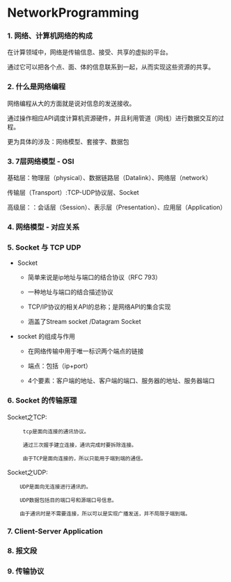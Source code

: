 # NetworkProgramming

### 1. 网络、计算机网络的构成

在计算领域中，网络是传输信息、接受、共享的虚拟的平台。

通过它可以把各个点、面、体的信息联系到一起，从而实现这些资源的共享。


### 2. 什么是网络编程

网络编程从大的方面就是说对信息的发送接收。

通过操作相应API调度计算机资源硬件，并且利用管道（网线）进行数据交互的过程。

更为具体的涉及：网络模型、套接字、数据包


### 3. 7层网络模型 - OSI

基础层：物理层（physical）、数据链路层（Datalink）、网络层（network）

传输层（Transport）:TCP-UDP协议层、Socket

高级层：：会话层（Session）、表示层（Presentation）、应用层（Application）


### 4. 网络模型 - 对应关系


### 5. Socket 与 TCP UDP

- Socket

  - 简单来说是ip地址与端口的结合协议（RFC 793）

  - 一种地址与端口的结合描述协议
  
  - TCP/IP协议的相关API的总称；是网络API的集合实现

  - 涵盖了Stream socket /Datagram Socket 

- socket 的组成与作用

  - 在网络传输中用于唯一标识两个端点的链接

  - 端点：包括（ip+port）
  
  - 4个要素：客户端的地址、客户端的端口、服务器的地址、服务器端口


### 6. Socket 的传输原理

Socket之TCP:

         tcp是面向连接的通讯协议。

         通过三次握手建立连接，通讯完成时要拆除连接。

         由于TCP是面向连接的，所以只能用于端到端的通信。

Socket之UDP:

        UDP是面向无连接进行通讯的。

        UDP数据包括目的端口号和源端口号信息。

        由于通讯时是不需要连接，所以可以是实现广播发送，并不局限于端到端。


### 7. Client-Server Application

### 8. 报文段

### 9. 传输协议
